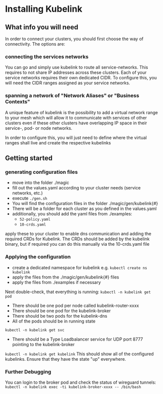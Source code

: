 # Installing Kubelink

## What info you will need

In order to connect your clusters, you should first choose the way of connectivity. The options are:

### connecting the services networks
You can go and simply use kubelink to route all service-networks. This requires to not share IP addresses across these clusters. Each of your service networks requires their own dedicated CIDR. To configure this, you will need the CIDR ranges assigned as your service networks.

### spanning a network of "Network Aliases" or "Business Contexts" 
A unique feature of kubelink is the possibility to add a virtual network range to your mesh which will allow it to communicate with services of other clusters even if these other clusters have overlapping IP space in their service-, pod- or node networks. 

In order to configure this, you will just need to define where the virtual ranges shall live and create the respective kubelinks

## Getting started

### generating configuration files

- move into the folder ./magic
- fill out the values.yaml according to your cluster needs (service networks, etc.)
- execute `./gen.sh`
- You will find the configuration files in the folder ./magic/gen/kubelink{#}
- There will be a folder for each cluster as you defined in the values.yaml
- additionally, you should add the yaml files from ./examples:
	- `52-policy.yaml`
	- `10-crds.yaml`


apply these to your cluster to enable dns communication and adding the required CRDs for Kubelink. The CRDs should be added by the kubelink binary, but if required you can do this manually via the 10-crds.yaml file


### Applying the configuration

- create a dedicated namespace for kubelink e.g. `kubectl create ns kubelink`
- apply the files from the ./magic/gen/kubelink{#} files
- apply the files from ./examples if necessary

Next double-check, that everything is running:
`kubectl -n kubelink get pod`
- There should be one pod per node called kubelink-router-xxxx
- There should be one pod for the kubelink-broker
- There should be two pods for the kubelink-dns
- All of the pods should be in running state

`kubectl -n kubelink get svc`
- There should be a Type Loadbalancer service for UDP port 8777 pointing to the kubelink-broker

`kubectl -n kubelink get kubelink`
This should show all of the configured kubelinks. Ensure that they have the state "up" everywhere.

### Further Debugging

You can login to the broker pod and check the status of wireguard tunnels:
`kubectl -n kubelink exec -ti kubelink-broker-xxxx -- /bin/bash`



